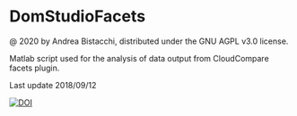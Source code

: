 # DomStudioFacets
@ 2020 by Andrea Bistacchi, distributed under the GNU AGPL v3.0 license.

Matlab script used for the analysis of data output from CloudCompare facets plugin.

Last update 2018/09/12

[![DOI](https://zenodo.org/badge/635672268.svg)](https://zenodo.org/badge/latestdoi/635672268)
